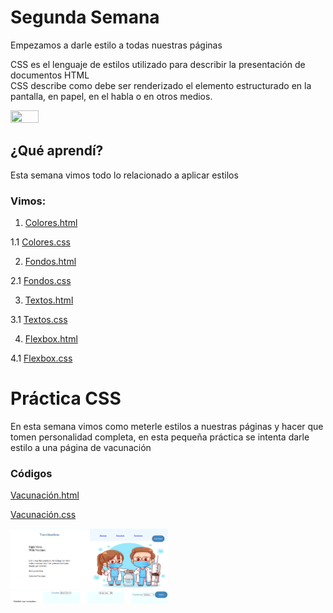 # Segunda Semana

<p> Empezamos a darle estilo a todas nuestras páginas </p>
<p> CSS es el lenguaje de estilos utilizado para describir la presentación de documentos HTML <br> 
CSS describe como debe ser renderizado el elemento estructurado en la pantalla, en papel, en el habla o en otros medios.</p>
<img src="https://upload.wikimedia.org/wikipedia/commons/thumb/d/d5/CSS3_logo_and_wordmark.svg/1200px-CSS3_logo_and_wordmark.svg.png" width="30%" height= "30%">

<h2> ¿Qué aprendí?</h2>
<p> Esta semana vimos todo lo relacionado a aplicar estilos </p>

<h3> Vimos:</h3>

1. [Colores.html](https://github.com/IIDarkTexII/Practicas-Front-End/blob/main/Semana%203%20-%20Aprendiendo%20CSS/Ejercicios%20Lives/Colores.html)

1.1 [Colores.css](https://github.com/IIDarkTexII/Practicas-Front-End/blob/main/Semana%203%20-%20Aprendiendo%20CSS/Ejercicios%20Lives/colores.css)

2. [Fondos.html](https://github.com/IIDarkTexII/Practicas-Front-End/blob/main/Semana%203%20-%20Aprendiendo%20CSS/Ejercicios%20Lives/Fondos.html)

2.1 [Fondos.css](https://github.com/IIDarkTexII/Practicas-Front-End/blob/main/Semana%203%20-%20Aprendiendo%20CSS/Ejercicios%20Lives/Fondos.css)

3. [Textos.html](https://github.com/IIDarkTexII/Practicas-Front-End/blob/main/Semana%203%20-%20Aprendiendo%20CSS/Ejercicios%20Lives/Textos.html)

3.1 [Textos.css](https://github.com/IIDarkTexII/Practicas-Front-End/blob/main/Semana%203%20-%20Aprendiendo%20CSS/Ejercicios%20Lives/Textos.css)

4. [Flexbox.html](https://github.com/IIDarkTexII/Practicas-Front-End/blob/main/Semana%203%20-%20Aprendiendo%20CSS/Ejercicios%20Lives/flexbox.html)

4.1 [Flexbox.css](https://github.com/IIDarkTexII/Practicas-Front-End/blob/main/Semana%203%20-%20Aprendiendo%20CSS/Ejercicios%20Lives/flexbox.css)

<h1> Práctica CSS</h1>
<p> En esta semana vimos como meterle estilos a nuestras páginas y hacer que tomen personalidad completa, en esta pequeña práctica se intenta darle estilo a una página de vacunación</p>

<h3>Códigos</h3>

[Vacunación.html](https://github.com/IIDarkTexII/Practicas-Front-End/blob/main/Semana%203%20-%20Aprendiendo%20CSS/Ejercicio%20vacunaci%C3%B3n/vacunaci%C3%B3n.html)

[Vacunación.css](https://github.com/IIDarkTexII/Practicas-Front-End/blob/main/Semana%203%20-%20Aprendiendo%20CSS/Ejercicio%20vacunaci%C3%B3n/vacunacion.css)

<img src="https://github.com/IIDarkTexII/Practicas-Front-End/blob/main/Semana%203%20-%20Aprendiendo%20CSS/IMG/Vaccination.png" width="50%" height= "50%">
